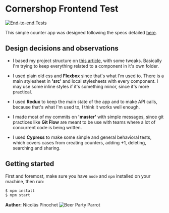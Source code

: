 # Cornershop Frontend Test

[![End-to-end Tests](https://github.com/npinochet/cornershop-frontend-test/workflows/End-to-end%20Tests/badge.svg)](https://github.com/npinochet/cornershop-frontend-test/actions)

This simple counter app was designed following the specs detailed [here](https://www.figma.com/file/6CnuM0Gj9oiwi2AV9vXLRH/Counters-for-the-web?node-id=0%3A1).

## Design decisions and observations

* I based my project structure on [this article](https://www.robinwieruch.de/react-folder-structure), with some tweaks. Basically I'm trying to keep everything related to a component in it's own folder.

* I used plain old css and **Flexbox** since that's what I'm used to. There is a main stylesheet in **'src'** and local stylesheets with every component. I may use some inline styles if it's something minor, since it's more practical.

* I used **Redux** to keep the main state of the app and to make API calls, because that's what I'm used to, I think it works well enough.

* I made most of my commits on **'master'** with simple messages, since git practices like **Git Flow** are meant to be use with teams where a lot of concurrent code is being written.

* I used **Cypress** to make some simple and general behavioral tests, which covers cases from creating counters, adding +1, deleting, searching and sharing.

## Getting started

First and foremost, make sure you have `node` and `npm` installed on your machine, then run:

```bash
$ npm install
$ npm start
```

**Author:** Nicolás Pinochet
![Beer Party Parrot](https://cultofthepartyparrot.com/parrots/hd/beerparrot.gif)
